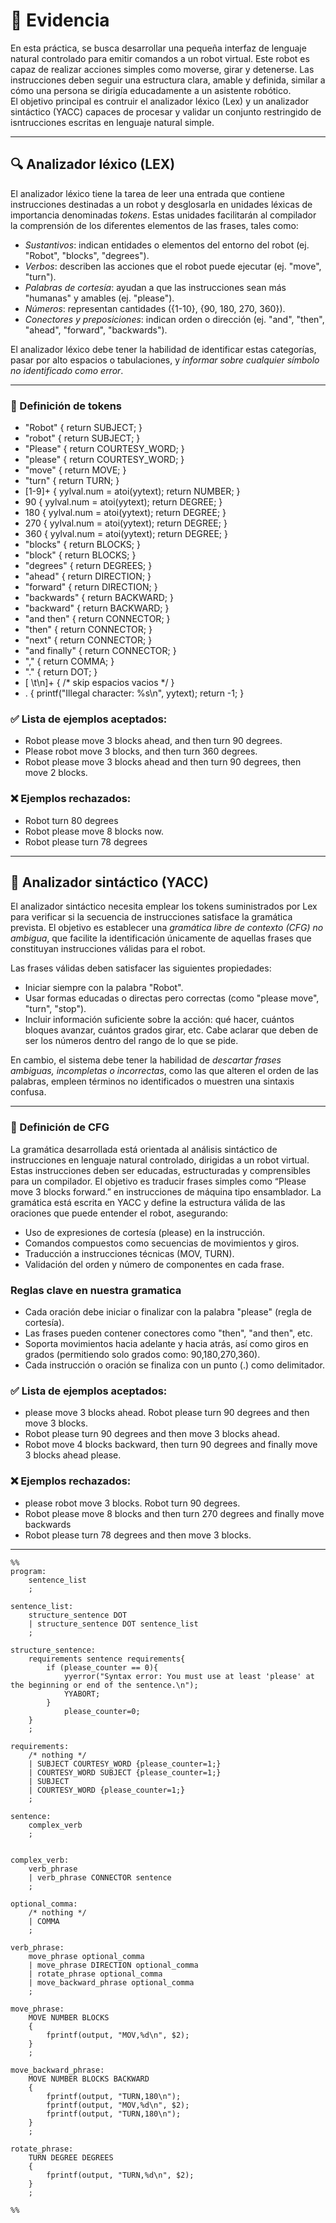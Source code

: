 # 📄 Evidencia

En esta práctica, se busca desarrollar una pequeña interfaz de lenguaje natural controlado para emitir comandos a un robot virtual. Este robot es capaz de realizar acciones simples como moverse, girar y detenerse. Las instrucciones deben seguir una estructura clara, amable y definida, similar a cómo una persona se dirigía educadamente a un asistente robótico.  
El objetivo principal es contruir el analizador léxico (Lex) y un analizador sintáctico (YACC) capaces de procesar y validar un conjunto restringido de isntrucciones escritas en lenguaje natural simple.

---

## 🔍 Analizador léxico (LEX)

El analizador léxico tiene la tarea de leer una entrada que contiene instrucciones destinadas a un robot y desglosarla en unidades léxicas de importancia denominadas *tokens*. Estas unidades facilitarán al compilador la comprensión de los diferentes elementos de las frases, tales como:

- *Sustantivos*: indican entidades o elementos del entorno del robot (ej. "Robot", "blocks", "degrees").  
- *Verbos*: describen las acciones que el robot puede ejecutar (ej. "move", "turn").  
- *Palabras de cortesía*: ayudan a que las instrucciones sean más "humanas" y amables (ej. "please").  
- *Números*: representan cantidades ({1-10}, {90, 180, 270, 360}).  
- *Conectores y preposiciones*: indican orden o dirección (ej. "and", "then", "ahead", "forward", "backwards").  

El analizador léxico debe tener la habilidad de identificar estas categorías, pasar por alto espacios o tabulaciones, y *informar sobre cualquier símbolo no identificado como error*.

---

### 📌 Definición de tokens

- "Robot"               { return SUBJECT; }
- "robot"               { return SUBJECT; }
- "Please"              { return COURTESY_WORD; }
- "please"              { return COURTESY_WORD; }
- "move"                { return MOVE; }
- "turn"                { return TURN; }
- [1-9]+                { yylval.num = atoi(yytext); return NUMBER; }
- 90                    { yylval.num = atoi(yytext); return DEGREE; }
- 180                   { yylval.num = atoi(yytext); return DEGREE; }
- 270                   { yylval.num = atoi(yytext); return DEGREE; }
- 360                   { yylval.num = atoi(yytext); return DEGREE; }
- "blocks"              { return BLOCKS; }
- "block"               { return BLOCKS; }
- "degrees"             { return DEGREES; }
- "ahead"               { return DIRECTION; }
- "forward"             { return DIRECTION; }
- "backwards"           { return BACKWARD; }
- "backward"            { return BACKWARD; }
- "and then"            { return CONNECTOR; }
- "then"                { return CONNECTOR; }
- "next"                { return CONNECTOR; }
- "and finally"         { return CONNECTOR; }
- ","                   { return COMMA; }
- "."                   { return DOT; }
- [ \t\n]+              { /* skip espacios vacios */ }
- .                     { printf("Illegal character: %s\n", yytext); return -1; }


### ✅ Lista de ejemplos aceptados:

- Robot please move 3 blocks ahead, and then turn 90 degrees.  
- Please robot move 3 blocks, and then turn 360 degrees.  
- Robot please move 3 blocks ahead and then turn 90 degrees, then move 2 blocks.  

### ❌ Ejemplos rechazados:

- Robot turn 80 degrees  
- Robot please move 8 blocks now.  
- Robot please turn 78 degrees  

---

## 🧠 Analizador sintáctico (YACC)

El analizador sintáctico necesita emplear los tokens suministrados por Lex para verificar si la secuencia de instrucciones satisface la gramática prevista. El objetivo es establecer una *gramática libre de contexto (CFG) no ambigua*, que facilite la identificación únicamente de aquellas frases que constituyan instrucciones válidas para el robot.

Las frases válidas deben satisfacer las siguientes propiedades:

- Iniciar siempre con la palabra "Robot".  
- Usar formas educadas o directas pero correctas (como "please move", "turn", "stop").  
- Incluir información suficiente sobre la acción: qué hacer, cuántos bloques avanzar, cuántos grados girar, etc. Cabe aclarar que deben de ser los números dentro del rango de lo que se pide.  

En cambio, el sistema debe tener la habilidad de *descartar frases ambiguas, incompletas o incorrectas*, como las que alteren el orden de las palabras, empleen términos no identificados o muestren una sintaxis confusa.

---

### 📐 Definición de CFG

La gramática desarrollada está orientada al análisis sintáctico de instrucciones en lenguaje natural controlado, dirigidas a un robot virtual. Estas instrucciones deben ser educadas, estructuradas y comprensibles para un compilador. El objetivo es traducir frases simples como “Please move 3 blocks forward.” en instrucciones de máquina tipo ensamblador.
La gramática está escrita en YACC y define la estructura válida de las oraciones que puede entender el robot, asegurando:

- Uso de expresiones de cortesía (please) en la instrucción.
- Comandos compuestos como secuencias de movimientos y giros.
- Traducción a instrucciones técnicas (MOV, TURN).
- Validación del orden y número de componentes en cada frase.

### Reglas clave en nuestra gramatica
- Cada oración debe iniciar o finalizar con la palabra "please" (regla de cortesía).
- Las frases pueden contener conectores como "then", "and then", etc.
- Soporta movimientos hacia adelante y hacia atrás, así como giros en grados (permitiendo solo grados como: 90,180,270,360).
- Cada instrucción o oración se finaliza con un punto (.) como delimitador.



### ✅ Lista de ejemplos aceptados:

- please move 3 blocks ahead. Robot please turn 90 degrees and then move 3 blocks. 
- Robot please turn 90 degrees and then move 3 blocks ahead.
- Robot move 4 blocks backward, then turn 90 degrees and finally move 3 blocks ahead please.

### ❌ Ejemplos rechazados:

- please robot move 3 blocks. Robot turn 90 degrees. 
- Robot please move 8 blocks and then turn 270 degrees and finally move backwards
- Robot please turn 78 degrees and then move 3 blocks.

---


```bnf
%%
program:
    sentence_list
    ;

sentence_list:
    structure_sentence DOT
    | structure_sentence DOT sentence_list
    ;

structure_sentence:
    requirements sentence requirements{
        if (please_counter == 0){
            yyerror("Syntax error: You must use at least 'please' at the beginning or end of the sentence.\n");
            YYABORT;
        }
            please_counter=0;
    }
    ;

requirements:
    /* nothing */
    | SUBJECT COURTESY_WORD {please_counter=1;}
    | COURTESY_WORD SUBJECT {please_counter=1;}
    | SUBJECT
    | COURTESY_WORD {please_counter=1;}
    ;

sentence:
    complex_verb
    ;


complex_verb:
    verb_phrase
    | verb_phrase CONNECTOR sentence
    ;

optional_comma:
    /* nothing */
    | COMMA
    ;

verb_phrase:
    move_phrase optional_comma
    | move_phrase DIRECTION optional_comma
    | rotate_phrase optional_comma
    | move_backward_phrase optional_comma 
    ;

move_phrase:
    MOVE NUMBER BLOCKS
    {
        fprintf(output, "MOV,%d\n", $2);
    }
    ;

move_backward_phrase:
    MOVE NUMBER BLOCKS BACKWARD
    {
        fprintf(output, "TURN,180\n");
        fprintf(output, "MOV,%d\n", $2);
        fprintf(output, "TURN,180\n");
    }
    ;

rotate_phrase:
    TURN DEGREE DEGREES
    {
        fprintf(output, "TURN,%d\n", $2);
    }
    ;

%%
